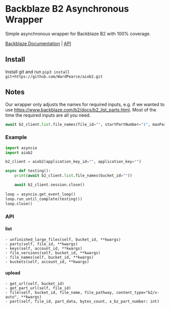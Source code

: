 # Backblaze B2 Asynchronous Wrapper
Simple asynchronous wrapper for Backblaze B2 with 100% coverage.

[Backblaze Documentation](https://www.backblaze.com/b2/docs) | [API](#API)

## Install
Install git and run ``pip3 install git+https://github.com/WardPearce/aiob2.git``

## Notes
Our wrapper only adjusts the names for required inputs, e.g. if we wanted to use https://www.backblaze.com/b2/docs/b2_list_parts.html. Most of the time the required inputs are all you need. 
```py
await b2_client.list.file_names(file_id="", startPartNumber="1", maxPartCount="100")
```

### Example
```py
import asyncio
import aiob2

b2_client = aiob2(application_key_id="", application_key="")

async def testing():
    print(await b2_client.list.file_names(bucket_id=""))

    await b2_client.session.close()
    
loop = asyncio.get_event_loop()
loop.run_until_complete(testing())
loop.close()
```

### API
#### list
    - unfinished_large_files(self, bucket_id, **kwargs)
    - parts(self, file_id, **kwargs)
    - keys(self, account_id, **kwargs)
    - file_versions(self, bucket_id, **kwargs)
    - file_names(self, bucket_id, **kwargs)
    - buckets(self, account_id, **kwargs)
#### upload
    - get_url(self, bucket_id)
    - get_part_url(self, file_id)
    - file(self, bucket_id, file_name, file_pathway, content_type="b2/x-auto", **kwargs)
    - part(self, file_id, part_data, bytes_count, x_bz_part_number: int)